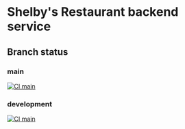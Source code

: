 # Shelby's Restaurant backend service

## Branch status

### main

[![CI main](https://github.com/zhadan13/shelbys-restaurant/actions/workflows/main.yml/badge.svg?branch=main)](https://github.com/zhadan13/shelbys-restaurant/actions/workflows/main.yml)

### development

[![CI main](https://github.com/zhadan13/shelbys-restaurant/actions/workflows/main.yml/badge.svg?branch=development)](https://github.com/zhadan13/shelbys-restaurant/actions/workflows/main.yml)

